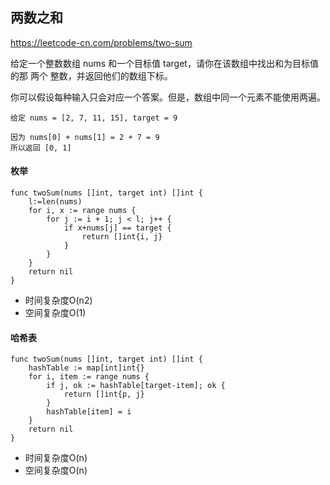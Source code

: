 ## 两数之和

https://leetcode-cn.com/problems/two-sum

给定一个整数数组 nums 和一个目标值 target，请你在该数组中找出和为目标值的那 两个 整数，并返回他们的数组下标。

你可以假设每种输入只会对应一个答案。但是，数组中同一个元素不能使用两遍。

```
给定 nums = [2, 7, 11, 15], target = 9

因为 nums[0] + nums[1] = 2 + 7 = 9
所以返回 [0, 1]
```


#### 枚举

```
func twoSum(nums []int, target int) []int {
    l:=len(nums)
    for i, x := range nums {
        for j := i + 1; j < l; j++ {
            if x+nums[j] == target {
                return []int{i, j}
            }
        }
    }
    return nil
}
```

- 时间复杂度O(n2)
- 空间复杂度O(1)


#### 哈希表

```
func twoSum(nums []int, target int) []int {
    hashTable := map[int]int{}
    for i, item := range nums {
        if j, ok := hashTable[target-item]; ok {
            return []int{p, j}
        }
        hashTable[item] = i
    }
    return nil
}
```

- 时间复杂度O(n)
- 空间复杂度O(n)